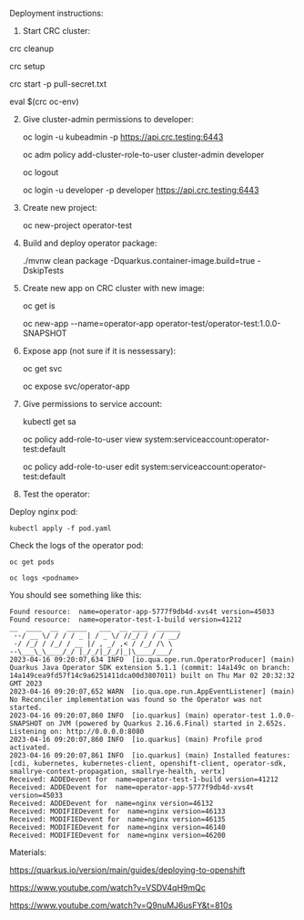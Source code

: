 Deployment instructions: 


1. Start CRC cluster:

crc cleanup

crc setup

crc start -p pull-secret.txt 

eval $(crc oc-env)

2. Give cluster-admin permissions to developer:

    oc login -u kubeadmin -p <password> https://api.crc.testing:6443

    oc adm policy add-cluster-role-to-user cluster-admin developer

    oc logout

    oc login -u developer -p developer https://api.crc.testing:6443

3. Create new project:

    oc new-project operator-test

4. Build and deploy operator package:

    ./mvnw clean package -Dquarkus.container-image.build=true -DskipTests

5. Create new app on CRC cluster with new image:

    oc get is

    oc new-app --name=operator-app operator-test/operator-test:1.0.0-SNAPSHOT

6. Expose app (not sure if it is nessessary):

    oc get svc

    oc expose svc/operator-app

7. Give permissions to service account:

    kubectl get sa

    oc policy add-role-to-user view system:serviceaccount:operator-test:default

    oc policy add-role-to-user edit system:serviceaccount:operator-test:default

9. Test the operator:

  Deploy nginx pod:

    kubectl apply -f pod.yaml 

  Check the logs of the operator pod:

    oc get pods

    oc logs <podname>


You should see something like this: 

```
Found resource:  name=operator-app-5777f9db4d-xvs4t version=45033
Found resource:  name=operator-test-1-build version=41212
__  ____  __  _____   ___  __ ____  ______ 
 --/ __ \/ / / / _ | / _ \/ //_/ / / / __/ 
 -/ /_/ / /_/ / __ |/ , _/ ,< / /_/ /\ \   
--\___\_\____/_/ |_/_/|_/_/|_|\____/___/   
2023-04-16 09:20:07,634 INFO  [io.qua.ope.run.OperatorProducer] (main) Quarkus Java Operator SDK extension 5.1.1 (commit: 14a149c on branch: 14a149cea9fd57f14c9a6251411dca00d3807011) built on Thu Mar 02 20:32:32 GMT 2023
2023-04-16 09:20:07,652 WARN  [io.qua.ope.run.AppEventListener] (main) No Reconciler implementation was found so the Operator was not started.
2023-04-16 09:20:07,860 INFO  [io.quarkus] (main) operator-test 1.0.0-SNAPSHOT on JVM (powered by Quarkus 2.16.6.Final) started in 2.652s. Listening on: http://0.0.0.0:8080
2023-04-16 09:20:07,860 INFO  [io.quarkus] (main) Profile prod activated. 
2023-04-16 09:20:07,861 INFO  [io.quarkus] (main) Installed features: [cdi, kubernetes, kubernetes-client, openshift-client, operator-sdk, smallrye-context-propagation, smallrye-health, vertx]
Received: ADDEDevent for  name=operator-test-1-build version=41212
Received: ADDEDevent for  name=operator-app-5777f9db4d-xvs4t version=45033
Received: ADDEDevent for  name=nginx version=46132
Received: MODIFIEDevent for  name=nginx version=46133
Received: MODIFIEDevent for  name=nginx version=46135
Received: MODIFIEDevent for  name=nginx version=46140
Received: MODIFIEDevent for  name=nginx version=46200
```

Materials:

https://quarkus.io/version/main/guides/deploying-to-openshift

https://www.youtube.com/watch?v=VSDV4qH9mQc

https://www.youtube.com/watch?v=Q9nuMJ6usFY&t=810s


